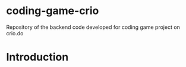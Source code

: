 # coding-game-crio
Repository of the backend code developed for coding game project on crio.do

# Introduction
